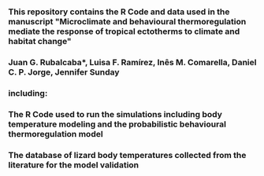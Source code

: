 ### This repository contains the R Code and data used in the manuscript "Microclimate and behavioural thermoregulation mediate the response of tropical ectotherms to climate and habitat change"
### Juan G. Rubalcaba*, Luisa F. Ramírez, Inês M. Comarella, Daniel C. P. Jorge, Jennifer Sunday

### including: 
### The R Code used to run the simulations including body temperature modeling and the probabilistic behavioural thermoregulation model
### The database of lizard body temperatures collected from the literature for the model validation  
